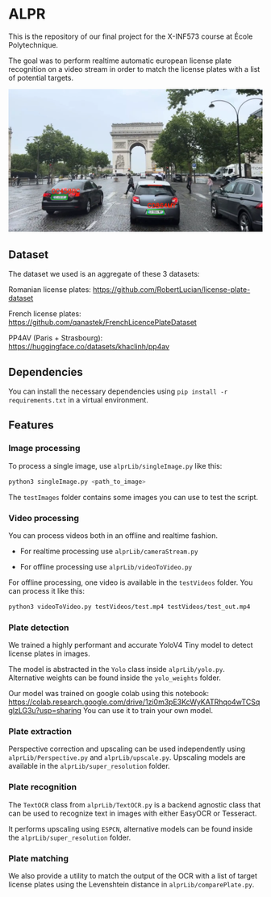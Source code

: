 # ALPR

This is the repository of our final project for the X-INF573 course at École Polytechnique.

The goal was to perform realtime automatic european license plate recognition on a video stream in order to match the license plates with a list of potential targets.

![Banner](image-1.png)

## Dataset

The dataset we used is an aggregate of these 3 datasets:

Romanian license plates: https://github.com/RobertLucian/license-plate-dataset

French license plates: https://github.com/qanastek/FrenchLicencePlateDataset

PP4AV (Paris + Strasbourg): https://huggingface.co/datasets/khaclinh/pp4av

## Dependencies

You can install the necessary dependencies using `pip install -r requirements.txt` in a virtual environment.

## Features

### Image processing

To process a single image, use `alprLib/singleImage.py` like this:

```sh
python3 singleImage.py <path_to_image>
```

The `testImages` folder contains some images you can use to test the script.

### Video processing

You can process videos both in an offline and realtime fashion. 

- For realtime processing use `alprLib/cameraStream.py`

- For offline processing use `alprLib/videoToVideo.py`

For offline processing, one video is available in the `testVideos` folder. You can process it like this:

```sh
python3 videoToVideo.py testVideos/test.mp4 testVideos/test_out.mp4
```


### Plate detection

We trained a highly performant and accurate YoloV4 Tiny model to detect license plates in images.

The model is abstracted in the `Yolo` class inside `alprLib/yolo.py`. Alternative weights can be found inside the `yolo_weights` folder.

Our model was trained on google colab using this notebook: https://colab.research.google.com/drive/1zi0m3pE3KcWyKATRhqo4wTCSqglzLG3u?usp=sharing You can use it to train your own model.

### Plate extraction

Perspective correction and upscaling can be used independently using `alprLib/Perspective.py` and `alprLib/upscale.py`. Upscaling models are available in the `alprLib/super_resolution` folder.

### Plate recognition

The `TextOCR` class from `alprLib/TextOCR.py` is a backend agnostic class that can be used to recognize text in images with either EasyOCR or Tesseract.

It performs upscaling using `ESPCN`, alternative models can be found inside the `alprLib/super_resolution` folder.

### Plate matching

We also provide a utility to match the output of the OCR with a list of target license plates using the Levenshtein distance in `alprLib/comparePlate.py`.